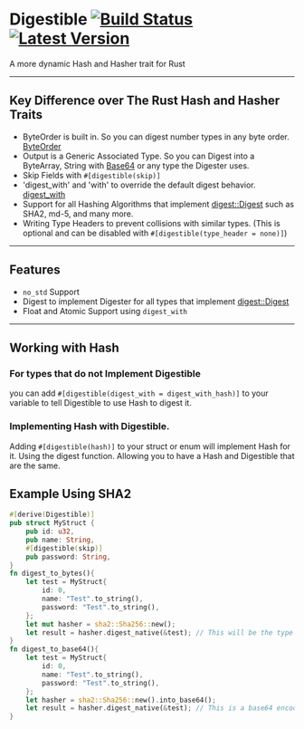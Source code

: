 # Digestible [![Build Status]][actions] [![Latest Version]][crates.io]
[Build Status]: https://img.shields.io/github/actions/workflow/status/wyatt-herkamp/digestible/commit.yml?branch=master
[actions]: https://github.com/wyatt-herkamp/digestible/actions?query=branch%3Amaster
[Latest Version]: https://img.shields.io/crates/v/digestible.svg
[crates.io]: https://crates.io/crates/digestible
A more dynamic Hash and Hasher trait for Rust

---

## Key Difference over The Rust Hash and Hasher Traits
- ByteOrder is built in. So you can digest number types in any byte order. [ByteOrder](https://docs.rs/byteorder/latest/byteorder/)
- Output is a Generic Associated Type.
  So you can Digest into a ByteArray, 
  String with [Base64](https://docs.rs/digestible/0.2.0/digestible/to_base64/index.html)
  or any type the Digester uses.
- Skip Fields with `#[digestible(skip)]`
- 'digest_with' and 'with' to override the default digest behavior. [digest_with](https://docs.rs/digestible/0.2.0/digestible/digest_with/index.html)
- Support for all Hashing Algorithms that implement [digest::Digest](https://docs.rs/digest/latest/digest/) such as SHA2, md-5, and many more.
- Writing Type Headers to prevent collisions with similar types. (This is optional and can be disabled with `#[digestible(type_header = none)]`)
---

## Features
- `no_std` Support
- Digest to implement Digester for all types that implement [digest::Digest](https://docs.rs/digest/latest/digest/)
- Float and Atomic Support using `digest_with`

---
## Working with Hash
### For types that do not Implement Digestible
you can add `#[digestible(digest_with = digest_with_hash)]` to your variable
to tell Digestible to use Hash to digest it.

### Implementing Hash with Digestible. 
Adding `#[digestible(hash)]` to your struct or enum will implement Hash for it. 
Using the digest function. 
Allowing you to have a Hash and Digestible that are the same. 



## Example Using SHA2
```rust
#[derive(Digestible)]
pub struct MyStruct {
    pub id: u32,
    pub name: String,
    #[digestible(skip)]
    pub password: String,
}
fn digest_to_bytes(){
    let test = MyStruct{
        id: 0,
        name: "Test".to_string(),
        password: "Test".to_string(),
    };
    let mut hasher = sha2::Sha256::new();
    let result = hasher.digest_native(&test); // This will be the type of sha2 Output
}
fn digest_to_base64(){
    let test = MyStruct{
        id: 0,
        name: "Test".to_string(),
        password: "Test".to_string(),
    };
    let hasher = sha2::Sha256::new().into_base64();
    let result = hasher.digest_native(&test); // This is a base64 encoded string
}
```